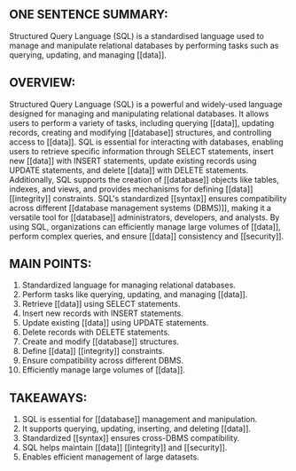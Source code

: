 ## ONE SENTENCE SUMMARY:
Structured Query Language (SQL) is a standardised language used to manage and manipulate relational databases by performing tasks such as querying, updating, and managing [[data]].

## OVERVIEW:
Structured Query Language (SQL) is a powerful and widely-used language designed for managing and manipulating relational databases. It allows users to perform a variety of tasks, including querying [[data]], updating records, creating and modifying [[database]] structures, and controlling access to [[data]]. SQL is essential for interacting with databases, enabling users to retrieve specific information through SELECT statements, insert new [[data]] with INSERT statements, update existing records using UPDATE statements, and delete [[data]] with DELETE statements. Additionally, SQL supports the creation of [[database]] objects like tables, indexes, and views, and provides mechanisms for defining [[data]] [[integrity]] constraints. SQL's standardized [[syntax]] ensures compatibility across different [[database management systems (DBMS)]], making it a versatile tool for [[database]] administrators, developers, and analysts. By using SQL, organizations can efficiently manage large volumes of [[data]], perform complex queries, and ensure [[data]] consistency and [[security]].

## MAIN POINTS:
1. Standardized language for managing relational databases.
2. Perform tasks like querying, updating, and managing [[data]].
3. Retrieve [[data]] using SELECT statements.
4. Insert new records with INSERT statements.
5. Update existing [[data]] using UPDATE statements.
6. Delete records with DELETE statements.
7. Create and modify [[database]] structures.
8. Define [[data]] [[integrity]] constraints.
9. Ensure compatibility across different DBMS.
10. Efficiently manage large volumes of [[data]].

## TAKEAWAYS:
1. SQL is essential for [[database]] management and manipulation.
2. It supports querying, updating, inserting, and deleting [[data]].
3. Standardized [[syntax]] ensures cross-DBMS compatibility.
4. SQL helps maintain [[data]] [[integrity]] and [[security]].
5. Enables efficient management of large datasets.